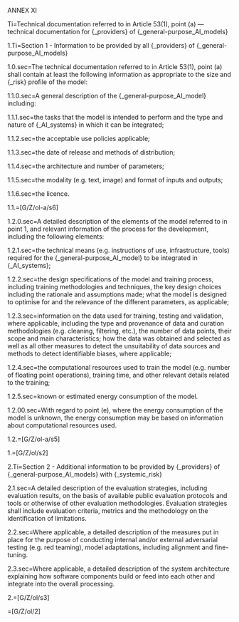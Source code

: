 ANNEX XI

Ti=Technical documentation referred to in Article 53(1), point (a) — technical documentation for {_providers} of {_general-purpose_AI_models}

1.Ti=Section 1 - Information to be provided by all {_providers} of {_general-purpose_AI_models}

1.0.sec=The technical documentation referred to in Article 53(1), point (a) shall contain at least the following information as appropriate to the size and {_risk} profile of the model:

1.1.0.sec=A general description of the {_general-purpose_AI_model} including:

1.1.1.sec=the tasks that the model is intended to perform and the type and nature of {_AI_systems} in which it can be integrated;

1.1.2.sec=the acceptable use policies applicable;

1.1.3.sec=the date of release and methods of distribution;

1.1.4.sec=the architecture and number of parameters;

1.1.5.sec=the modality (e.g. text, image) and format of inputs and outputs;

1.1.6.sec=the licence.

1.1.=[G/Z/ol-a/s6]

1.2.0.sec=A detailed description of the elements of the model referred to in point 1, and relevant information of the process for the development, including the following elements:

1.2.1.sec=the technical means (e.g. instructions of use, infrastructure, tools) required for the {_general-purpose_AI_model} to be integrated in {_AI_systems};

1.2.2.sec=the design specifications of the model and training process, including training methodologies and techniques, the key design choices including the rationale and assumptions made; what the model is designed to optimise for and the relevance of the different parameters, as applicable;

1.2.3.sec=information on the data used for training, testing and validation, where applicable, including the type and provenance of data and curation methodologies (e.g. cleaning, filtering, etc.), the number of data points, their scope and main characteristics; how the data was obtained and selected as well as all other measures to detect the unsuitability of data sources and methods to detect identifiable biases, where applicable;

1.2.4.sec=the computational resources used to train the model (e.g. number of floating point operations), training time, and other relevant details related to the training;

1.2.5.sec=known or estimated energy consumption of the model.

1.2.00.sec=With regard to point (e), where the energy consumption of the model is unknown, the energy consumption may be based on information about computational resources used.

1.2.=[G/Z/ol-a/s5]

1.=[G/Z/ol/s2]

2.Ti=Section 2 - Additional information to be provided by {_providers} of {_general-purpose_AI_models} with {_systemic_risk}

2.1.sec=A detailed description of the evaluation strategies, including evaluation results, on the basis of available public evaluation protocols and tools or otherwise of other evaluation methodologies. Evaluation strategies shall include evaluation criteria, metrics and the methodology on the identification of limitations.

2.2.sec=Where applicable, a detailed description of the measures put in place for the purpose of conducting internal and/or external adversarial testing (e.g. red teaming), model adaptations, including alignment and fine-tuning.

2.3.sec=Where applicable, a detailed description of the system architecture explaining how software components build or feed into each other and integrate into the overall processing.

2.=[G/Z/ol/s3]

=[G/Z/ol/2]
